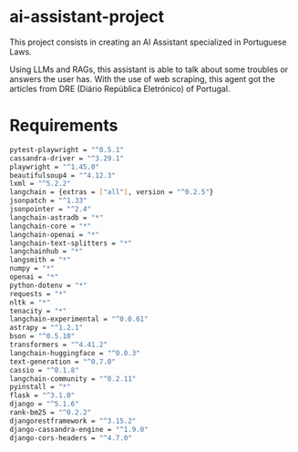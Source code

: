 # ai-assistant-project
This project consists in creating an AI Assistant specialized in Portuguese Laws.

Using LLMs and RAGs, this assistant is able to talk about some troubles or answers the user has. With the use of web scraping, this agent got the articles from DRE (Diário República Eletrónico) of Portugal.


#  Requirements
```bash
pytest-playwright = "^0.5.1"
cassandra-driver = "^3.29.1"
playwright = "^1.45.0"
beautifulsoup4 = "^4.12.3"
lxml = "^5.2.2"
langchain = {extras = ["all"], version = "^0.2.5"}
jsonpatch = "^1.33"
jsonpointer = "^2.4"
langchain-astradb = "*"
langchain-core = "*"
langchain-openai = "*"
langchain-text-splitters = "*"
langchainhub = "*"
langsmith = "*"
numpy = "*"
openai = "*"
python-dotenv = "*"
requests = "*"
nltk = "*"
tenacity = "*"
langchain-experimental = "^0.0.61"
astrapy = "^1.2.1"
bson = "^0.5.10"
transformers = "^4.41.2"
langchain-huggingface = "^0.0.3"
text-generation = "^0.7.0"
cassio = "^0.1.8"
langchain-community = "^0.2.11"
pyinstall = "*"
flask = "^3.1.0"
django = "^5.1.6"
rank-bm25 = "^0.2.2"
djangorestframework = "^3.15.2"
django-cassandra-engine = "^1.9.0"
django-cors-headers = "^4.7.0"
```
